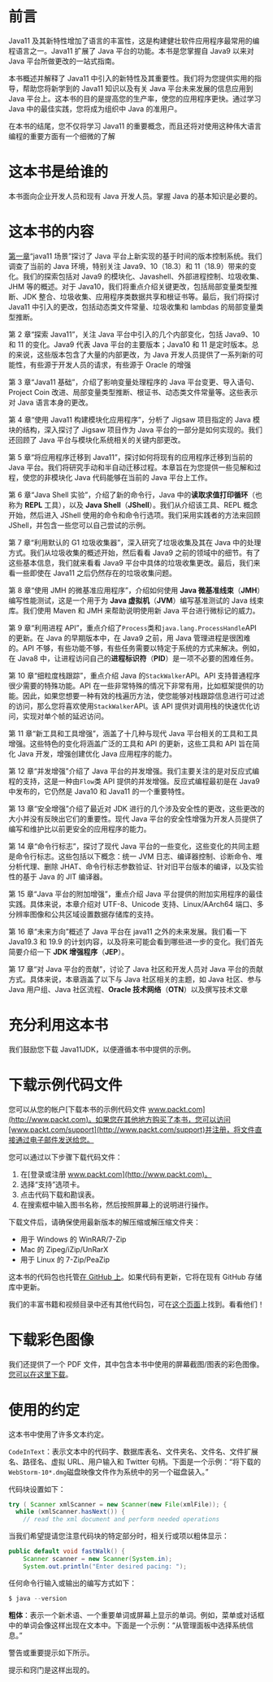 # 前言

Java11 及其新特性增加了语言的丰富性，这是构建健壮软件应用程序最常用的编程语言之一。Java11 扩展了 Java 平台的功能。本书是您掌握自 Java9 以来对 Java 平台所做更改的一站式指南。

本书概述并解释了 Java11 中引入的新特性及其重要性。我们将为您提供实用的指导，帮助您将新学到的 Java11 知识以及有关 Java 平台未来发展的信息应用到 Java 平台上。这本书的目的是提高您的生产率，使您的应用程序更快。通过学习 Java 中的最佳实践，您将成为组织中 Java 的准用户。

在本书的结尾，您不仅将学习 Java11 的重要概念，而且还将对使用这种伟大语言编程的重要方面有一个细微的了解

# 这本书是给谁的

本书面向企业开发人员和现有 Java 开发人员。掌握 Java 的基本知识是必要的。

# 这本书的内容

[第一章](01.html)“java11 场景”探讨了 Java 平台上新实现的基于时间的版本控制系统。我们调查了当前的 Java 环境，特别关注 Java9、10（18.3）和 11（18.9）带来的变化。我们的探索包括对 Java9 的模块化、Javashell、外部进程控制、垃圾收集、JHM 等的概述。对于 Java10，我们将重点介绍关键更改，包括局部变量类型推断、JDK 整合、垃圾收集、应用程序类数据共享和根证书等。最后，我们将探讨 Java11 中引入的更改，包括动态类文件常量、垃圾收集和 lambdas 的局部变量类型推断。

第 2 章“探索 Java11”，关注 Java 平台中引入的几个内部变化，包括 Java9、10 和 11 的变化。Java9 代表 Java 平台的主要版本；Java10 和 11 是定时版本。总的来说，这些版本包含了大量的内部更改，为 Java 开发人员提供了一系列新的可能性，有些源于开发人员的请求，有些源于 Oracle 的增强

第 3 章“Java11 基础”，介绍了影响变量处理程序的 Java 平台变更、导入语句、Project Coin 改进、局部变量类型推断、根证书、动态类文件常量等。这些表示对 Java 语言本身的更改。

第 4 章“使用 Java11 构建模块化应用程序”，分析了 Jigsaw 项目指定的 Java 模块的结构，深入探讨了 Jigsaw 项目作为 Java 平台的一部分是如何实现的。我们还回顾了 Java 平台与模块化系统相关的关键内部更改。

第 5 章“将应用程序迁移到 Java11”，探讨如何将现有的应用程序迁移到当前的 Java 平台。我们将研究手动和半自动迁移过程。本章旨在为您提供一些见解和过程，使您的非模块化 Java 代码能够在当前的 Java 平台上工作。

第 6 章“Java Shell 实验”，介绍了新的命令行，Java 中的**读取求值打印循环**（也称为 **REPL** 工具），以及 **Java Shell**（**JShell**）。我们从介绍该工具、REPL 概念开始，然后进入 JShell 使用的命令和命令行选项。我们采用实践者的方法来回顾 JShell，并包含一些您可以自己尝试的示例。

第 7 章“利用默认的 G1 垃圾收集器”，深入研究了垃圾收集及其在 Java 中的处理方式。我们从垃圾收集的概述开始，然后看看 Java9 之前的领域中的细节。有了这些基本信息，我们就来看看 Java9 平台中具体的垃圾收集更改。最后，我们来看一些即使在 Java11 之后仍然存在的垃圾收集问题。

第 8 章“使用 JMH 的微基准应用程序”，介绍如何使用 **Java 微基准线束**（**JMH**）编写性能测试，这是一个用于为 **Java 虚拟机**（**JVM**）编写基准测试的 Java 线束库。我们使用 Maven 和 JMH 来帮助说明使用新 Java 平台进行微标记的威力。

第 9 章“利用进程 API”，重点介绍了`Process`类和`java.lang.ProcessHandle`API 的更新。在 Java 的早期版本中，在 Java9 之前，用 Java 管理进程是很困难的。API 不够，有些功能不够，有些任务需要以特定于系统的方式来解决。例如，在 Java8 中，让进程访问自己的**进程标识符**（**PID**）是一项不必要的困难任务。

第 10 章“细粒度栈跟踪”，重点介绍 Java 的`StackWalker`API。API 支持普通程序很少需要的特殊功能。API 在一些非常特殊的情况下非常有用，比如框架提供的功能。因此，如果您想要一种有效的栈遍历方法，使您能够对栈跟踪信息进行可过滤的访问，那么您将喜欢使用`StackWalker`API。该 API 提供对调用栈的快速优化访问，实现对单个帧的延迟访问。

第 11 章“新工具和工具增强”，涵盖了十几种与现代 Java 平台相关的工具和工具增强。这些特色的变化将涵盖广泛的工具和 API 的更新，这些工具和 API 旨在简化 Java 开发，增强创建优化 Java 应用程序的能力。

第 12 章“并发增强”介绍了 Java 平台的并发增强。我们主要关注的是对反应式编程的支持，这是一种由`Flow`类 API 提供的并发增强。反应式编程最初是在 Java9 中发布的，它仍然是 Java10 和 Java11 的一个重要特性。

第 13 章“安全增强”介绍了最近对 JDK 进行的几个涉及安全性的更改，这些更改的大小并没有反映出它们的重要性。现代 Java 平台的安全性增强为开发人员提供了编写和维护比以前更安全的应用程序的能力。

第 14 章“命令行标志”，探讨了现代 Java 平台的一些变化，这些变化的共同主题是命令行标志。这些包括以下概念：统一 JVM 日志、编译器控制、诊断命令、堆分析代理、删除 JHAT、命令行标志参数验证、针对旧平台版本的编译，以及实验性的基于 Java 的 JIT 编译器。

第 15 章“Java 平台的附加增强”，重点介绍 Java 平台提供的附加实用程序的最佳实践。具体来说，本章介绍对 UTF-8、Unicode 支持、Linux/AArch64 端口、多分辨率图像和公共区域设置数据存储库的支持。

第 16 章“未来方向”概述了 Java 平台在 java11 之外的未来发展。我们看一下 Java19.3 和 19.9 的计划内容，以及将来可能会看到哪些进一步的变化。我们首先简要介绍一下 **JDK 增强程序**（**JEP**）。

第 17 章“对 Java 平台的贡献”，讨论了 Java 社区和开发人员对 Java 平台的贡献方式。具体来说，本章涵盖了以下与 Java 社区相关的主题，如 Java 社区、参与 Java 用户组、Java 社区流程、**Oracle 技术网络**（**OTN**）以及撰写技术文章

# 充分利用这本书

我们鼓励您下载 Java11JDK，以便遵循本书中提供的示例。

# 下载示例代码文件

您可以从您的帐户[下载本书的示例代码文件 www.packt.com](http://www.packt.com)。如果您在其他地方购买了本书，您可以访问[www.packt.com/support](http://www.packt.com/support)并注册，将文件直接通过电子邮件发送给您。

您可以通过以下步骤下载代码文件：

1.  在[登录或注册 www.packt.com](http://www.packt.com)。
2.  选择“支持”选项卡。
3.  点击代码下载和勘误表。
4.  在搜索框中输入图书名称，然后按照屏幕上的说明进行操作。

下载文件后，请确保使用最新版本的解压缩或解压缩文件夹：

*   用于 Windows 的 WinRAR/7-Zip
*   Mac 的 Zipeg/iZip/UnRarX
*   用于 Linux 的 7-Zip/PeaZip

这本书的代码包也托管[在 GitHub 上](https://github.com/PacktPublishing/Mastering-Java-11-Second-Edition)。如果代码有更新，它将在现有 GitHub 存储库中更新。

我们的丰富书籍和视频目录中还有其他代码包，可在[这个页面](https://github.com/PacktPublishing/)上找到。看看他们！

# 下载彩色图像

我们还提供了一个 PDF 文件，其中包含本书中使用的屏幕截图/图表的彩色图像。[您可以在这里下载](https://www.packtpub.com/sites/default/files/downloads/9781789137613_ColorImages.pdf)。

# 使用的约定

这本书中使用了许多文本约定。

`CodeInText`：表示文本中的代码字、数据库表名、文件夹名、文件名、文件扩展名、路径名、虚拟 URL、用户输入和 Twitter 句柄。下面是一个示例：“将下载的`WebStorm-10*.dmg`磁盘映像文件作为系统中的另一个磁盘装入。”

代码块设置如下：

```java
try ( Scanner xmlScanner = new Scanner(new File(xmlFile)); {
  while (xmlScanner.hasNext()) {
    // read the xml document and perform needed operations
```

当我们希望提请您注意代码块的特定部分时，相关行或项以粗体显示：

```java
public default void fastWalk() {
    Scanner scanner = new Scanner(System.in);
    System.out.println("Enter desired pacing: ");
```

任何命令行输入或输出的编写方式如下：

```java
$ java --version
```

**粗体**：表示一个新术语、一个重要单词或屏幕上显示的单词。例如，菜单或对话框中的单词会像这样出现在文本中。下面是一个示例：“从管理面板中选择系统信息。”

警告或重要提示如下所示。

提示和窍门是这样出现的。